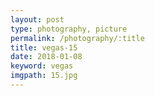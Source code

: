 ```yaml
---
layout: post
type: photography, picture
permalink: /photography/:title
title: vegas-15
date: 2018-01-08
keyword: vegas
imgpath: 15.jpg
---
```



